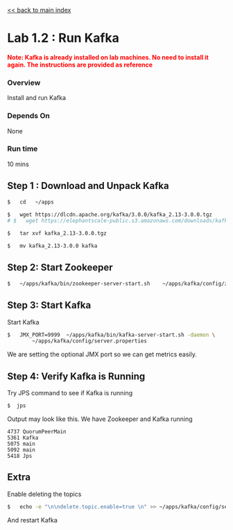 <link rel='stylesheet' href='../assets/css/main.css'/>

[<< back to main index](../README.md)

# Lab 1.2 : Run Kafka

<b> <span style="color:red;">
Note: Kafka is already installed on lab machines.  No need to install it again.  The instructions are provided as reference
</span></b>

### Overview

Install and run Kafka

### Depends On

None

### Run time

10 mins

## Step 1 : Download and Unpack Kafka

```bash
$   cd   ~/apps

$   wget https://dlcdn.apache.org/kafka/3.0.0/kafka_2.13-3.0.0.tgz
# $   wget https://elephantscale-public.s3.amazonaws.com/downloads/kafka_2.13-3.0.0.tgz

$   tar xvf kafka_2.13-3.0.0.tgz

$   mv kafka_2.13-3.0.0 kafka
```

## Step 2: Start Zookeeper

```bash
$   ~/apps/kafka/bin/zookeeper-server-start.sh    ~/apps/kafka/config/zookeeper.properties
```

## Step 3: Start Kafka


Start Kafka

```bash
$   JMX_PORT=9999  ~/apps/kafka/bin/kafka-server-start.sh -daemon \
        ~/apps/kafka/config/server.properties
```

We are setting the optional JMX port so we can get metrics easily.

## Step 4: Verify Kafka is Running

Try JPS command to see if Kafka is running

```bash
$  jps
```

Output may look like this.  We have Zookeeper and Kafka running

```console
4737 QuorumPeerMain
5361 Kafka
5075 main
5092 main
5418 Jps
```

## Extra

Enable deleting the topics

```bash
$   echo -e "\n\ndelete.topic.enable=true \n" >> ~/apps/kafka/config/server.properties
```

And restart Kafka
